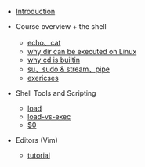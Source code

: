 - [Introduction](/)

- Course overview + the shell
  - [echo、cat](/docs/1-Shell/echo-cat.md)
  - [why dir can be executed on Linux](/docs/1-Shell/why-dir-can-be-execute-on-linux.md)
  - [why cd is builtin](/docs/1-Shell/why-cd-is-builtin.md)
  - [su、sudo & stream、pipe](/docs/1-Shell/su-sudo-stream-pipe.md)
  - [exericses](/docs/1-Shell/exericses.md)

- Shell Tools and Scripting
  - [load](/docs/2-ShellScript-Tools/load.md)
  - [load-vs-exec](/docs/2-ShellScript-Tools/load-vs-exec.md)
  - [$0](/docs/2-ShellScript-Tools/dollar-0.md)

- Editors (Vim)
  - [tutorial](/docs/3-Vim/vim-tutorial.md)

